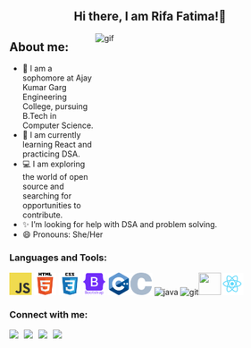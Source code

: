 <h2 align="center">Hi there, I am Rifa Fatima!👋</h2>

<img align="right" alt="gif" src="https://cdn.dribbble.com/users/2646423/screenshots/5507196/computer.gif" width="350" height="300" />

## About me:
- 🏫 I am a sophomore at Ajay Kumar Garg Engineering College, pursuing B.Tech in Computer Science.
- 🌱 I am currently learning React and practicing DSA. 
- 💻 I am exploring the world of open source and searching for opportunities to contribute.
- ✨ I’m looking for help with DSA and problem solving.
- 😄 Pronouns: She/Her

### Languages and Tools:
<p align="left"><img height="40" width="40" src="https://raw.githubusercontent.com/github/explore/80688e429a7d4ef2fca1e82350fe8e3517d3494d/topics/javascript/javascript.png" /> <img height="40" width="40" src="https://raw.githubusercontent.com/github/explore/80688e429a7d4ef2fca1e82350fe8e3517d3494d/topics/html/html.png" /> <img height="40" width="40" src="https://raw.githubusercontent.com/github/explore/80688e429a7d4ef2fca1e82350fe8e3517d3494d/topics/css/css.png" /> <img src="https://raw.githubusercontent.com/devicons/devicon/master/icons/bootstrap/bootstrap-plain-wordmark.svg" alt="bootstrap" width="40" height="40"/> 
<img height="40" width="40" src="https://raw.githubusercontent.com/github/explore/80688e429a7d4ef2fca1e82350fe8e3517d3494d/topics/cpp/cpp.png" /><img src="https://raw.githubusercontent.com/devicons/devicon/master/icons/c/c-original.svg" alt="c" width="40" height="40"/> 
 <img height="50" width="50" src="https://www.vectorlogo.zone/logos/java/java-vertical.svg" alt="java" />
 <img src="https://www.vectorlogo.zone/logos/git-scm/git-scm-icon.svg" alt="git" width="40" height="40"/><img height="40" width="40" src="https://www.php.net/images/logos/new-php-logo.svg" /><img height="40" width="40" src="https://raw.githubusercontent.com/github/explore/80688e429a7d4ef2fca1e82350fe8e3517d3494d/topics/react/react.png" />
</p>

 ### Connect with me:
<a href="https://www.linkedin.com/in/rifafatima/">
  <img align="left" width="26px" src="https://cdn.jsdelivr.net/npm/simple-icons@v3/icons/linkedin.svg"  />
</a>
<a href="https://twitter.com/rifatima23">
  <img align="left" width="26px" src="https://cdn.jsdelivr.net/npm/simple-icons@v3/icons/twitter.svg" />
</a>
<a href="mailto:rifafatima02@gmail.com">
  <img align="left" width="26px" src="https://cdn.jsdelivr.net/npm/simple-icons@v3/icons/gmail.svg" />
</a>
<a href="https://rifafatima02.medium.com/">
  <img align="left" width="26px" src="https://cdn.jsdelivr.net/npm/simple-icons@v3/icons/medium.svg" />
</a>
<br/>
